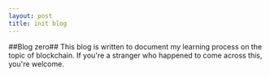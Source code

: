 ```yaml
---
layout: post
title: init blog
---
```


##Blog zero##
This blog is written to document my learning process on the topic of blockchain. If you're a stranger who happened to come across this, you're welcome.
